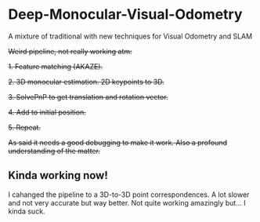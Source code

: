 # Deep-Monocular-Visual-Odometry
A mixture of traditional with new techniques for Visual Odometry and SLAM


~~Weird pipeline, not really working atm:~~

~~1. Feature matching (AKAZE).~~

~~2. 3D monocular estimation. 2D keypoints to 3D.~~

~~3. SolvePnP to get translation and rotation vector.~~

~~4. Add to initial position.~~

~~5. Repeat.~~


~~As said it needs a good debugging to make it work. Also a profound understanding of the matter.~~



## Kinda working now!

I cahanged the pipeline to a 3D-to-3D point correspondences. A lot slower and not very accurate but way better. Not quite working amazingly but... I kinda suck.



